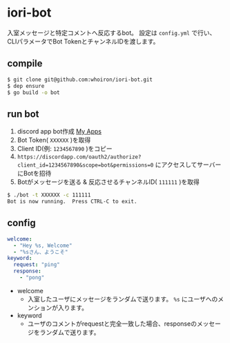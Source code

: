 # iori-bot

入室メッセージと特定コメントへ反応するbot。
設定は `config.yml` で行い、CLIパラメータでBot TokenとチャンネルIDを渡します。

## compile

```bash
$ git clone git@github.com:whoiron/iori-bot.git
$ dep ensure
$ go build -o bot
```

## run bot

1. discord app bot作成 [My Apps](https://discordapp.com/developers/applications/me)
2. Bot Token( `XXXXXX` )を取得
3. Client ID(例: `1234567890` )をコピー
4. `https://discordapp.com/oauth2/authorize?client_id=1234567890&scope=bot&permissions=0` にアクセスしてサーバーにBotを招待
5. Botがメッセージを送る & 反応させるチャンネルID( `111111` )を取得

```bash
$ ./bot -t XXXXXX -c 111111
Bot is now running.  Press CTRL-C to exit.

```

## config

```yaml
welcome:
  - "Hey %s, Welcome"
  - "%sさん、ようこそ"
keyword:
  request: "ping"
  response:
    - "pong"
```

- welcome
    - 入室したユーザにメッセージをランダムで送ります。 `%s` にユーザへのメンションが入ります。
- keyword
    - ユーザのコメントがrequestと完全一致した場合、responseのメッセージをランダムで送ります。